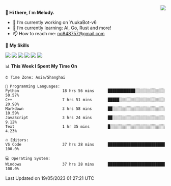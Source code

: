 <a href="#">
  <img align="right" src="https://github-readme-stats.vercel.app/api?username=melodyyuuka&count_private=true&show_icons=true" />
</a>

**👋 Hi there, I`m Melody.**

- 🔭 I’m currently working on YuukaBot-v6
- 🌱 I’m currently learning: AI, Go, Rust and more!
- 📫 How to reach me: no848757@gmail.com

🌟 **My Skills** 

![](https://img.shields.io/badge/-Python-3e74a2?style=flat-square&logo=Python&logoColor=fff)
![](https://img.shields.io/badge/-Java-007396?style=flat-square&logo=OpenJDK&logoColor=fff)
![](https://img.shields.io/badge/-Node.js-339933?style=flat-square&logo=Node.js&logoColor=fff)
![](https://img.shields.io/badge/-Git-f05032?style=flat-square&logo=git&logoColor=fff)
![](https://img.shields.io/badge/-PostgreSQL-4169e1?style=flat-square&logo=PostgreSQL&logoColor=fff)
![](https://img.shields.io/badge/-VSCode-007acc?style=flat-square&logo=Visual-Studio-Code&logoColor=fff)


<!--START_SECTION:waka-->
📊 **This Week I Spent My Time On** 

```text
⌚︎ Time Zone: Asia/Shanghai

💬 Programming Languages: 
Python                   18 hrs 56 mins      ████████████░░░░░░░░░░░░░   50.57% 
C++                      7 hrs 51 mins       █████░░░░░░░░░░░░░░░░░░░░   20.98% 
Markdown                 3 hrs 58 mins       ██░░░░░░░░░░░░░░░░░░░░░░░   10.59% 
JavaScript               3 hrs 24 mins       ██░░░░░░░░░░░░░░░░░░░░░░░   9.12% 
Text                     1 hr 35 mins        █░░░░░░░░░░░░░░░░░░░░░░░░   4.23%

🔥 Editors: 
VS Code                  37 hrs 28 mins      █████████████████████████   100.0%

💻 Operating System: 
Windows                  37 hrs 28 mins      █████████████████████████   100.0%

```


 Last Updated on 19/05/2023 01:27:21 UTC
<!--END_SECTION:waka-->
